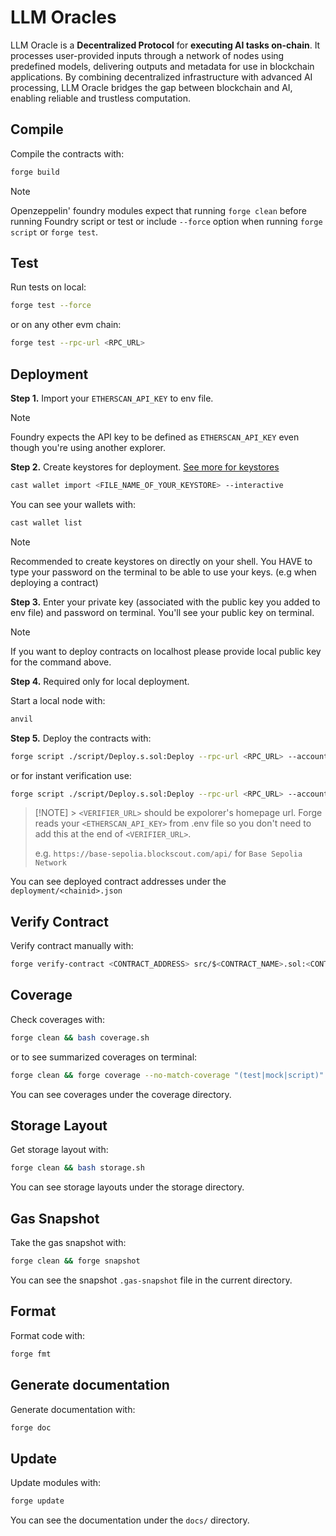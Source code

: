 # LLM Oracles

LLM Oracle is a **Decentralized Protocol** for **executing AI tasks on-chain**. It processes user-provided inputs through a network of nodes using predefined models, delivering outputs and metadata for use in blockchain applications. By combining decentralized infrastructure with advanced AI processing, LLM Oracle bridges the gap between blockchain and AI, enabling reliable and trustless computation​.

## Compile

Compile the contracts with:

```sh
forge build
```

> [!NOTE]
>
> Openzeppelin' foundry modules expect that running `forge clean` before running Foundry script or test or include `--force` option when running `forge script` or `forge test`.

## Test

Run tests on local:

```sh
forge test --force
```

or on any other evm chain:

```sh
forge test --rpc-url <RPC_URL>
```

## Deployment

**Step 1.**
Import your `ETHERSCAN_API_KEY` to env file.

> [!NOTE]
>
> Foundry expects the API key to be defined as `ETHERSCAN_API_KEY` even though you're using another explorer.

**Step 2.**
Create keystores for deployment. [See more for keystores](https://eips.ethereum.org/EIPS/eip-2335)

```sh
cast wallet import <FILE_NAME_OF_YOUR_KEYSTORE> --interactive
```

You can see your wallets with:

```sh
cast wallet list
```

> [!NOTE]
>
> Recommended to create keystores on directly on your shell.
> You HAVE to type your password on the terminal to be able to use your keys. (e.g when deploying a contract)

**Step 3.**
Enter your private key (associated with the public key you added to env file) and password on terminal. You'll see your public key on terminal.

> [!NOTE]
>
> If you want to deploy contracts on localhost please provide local public key for the command above.

**Step 4.** Required only for local deployment.

Start a local node with:

```sh
anvil
```

**Step 5.**
Deploy the contracts with:

```sh
forge script ./script/Deploy.s.sol:Deploy --rpc-url <RPC_URL> --account <FILE_NAME_OF_YOUR_KEYSTORE> --sender <DEPLOYER_PUBLIC_KEY> --broadcast
```

or for instant verification use:

```sh
forge script ./script/Deploy.s.sol:Deploy --rpc-url <RPC_URL> --account <FILE_NAME_OF_YOUR_KEYSTORE> --sender <DEPLOYER_PUBLIC_KEY> --broadcast --verify --verifier <etherscan|blockscout|sourcify> --verifier-url <VERIFIER_URL>
```

> [!NOTE] > `<VERIFIER_URL>` should be expolorer's homepage url. Forge reads your `<ETHERSCAN_API_KEY>` from .env file so you don't need to add this at the end of `<VERIFIER_URL>`.
>
> e.g.
> `https://base-sepolia.blockscout.com/api/` for `Base Sepolia Network`

You can see deployed contract addresses under the `deployment/<chainid>.json`

## Verify Contract

Verify contract manually with:

```sh
forge verify-contract <CONTRACT_ADDRESS> src/$<CONTRACT_NAME>.sol:<CONTRACT_NAME> --verifier <etherscan|blockscout|sourcify> --verifier-url <VERIFIER_URL>
```

## Coverage

Check coverages with:

```sh
forge clean && bash coverage.sh
```

or to see summarized coverages on terminal:

```sh
forge clean && forge coverage --no-match-coverage "(test|mock|script)"
```

You can see coverages under the coverage directory.

## Storage Layout

Get storage layout with:

```sh
forge clean && bash storage.sh
```

You can see storage layouts under the storage directory.

## Gas Snapshot

Take the gas snapshot with:

```sh
forge clean && forge snapshot
```

You can see the snapshot `.gas-snapshot` file in the current directory.

## Format

Format code with:

```sh
forge fmt
```

## Generate documentation

Generate documentation with:

```sh
forge doc
```

## Update

Update modules with:

```sh
forge update
```

You can see the documentation under the `docs/` directory.
